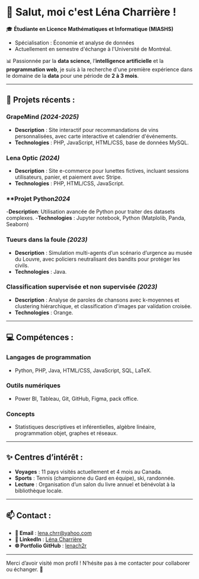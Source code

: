 # 👋 Salut, moi c'est Léna Charrière !

🎓 **Étudiante en Licence Mathématiques et Informatique (MIASHS)**  
   - Spécialisation : Économie et analyse de données  
   - Actuellement en semestre d'échange à l'Université de Montréal.  

📊 Passionnée par la **data science**, l’**intelligence artificielle** et la **programmation web**, je suis à la recherche d'une première expérience dans le domaine de la **data** pour une période de **2 à 3 mois**.

---

## 🌟 Projets récents :

### **GrapeMind** *(2024-2025)*  
- **Description** : Site interactif pour recommandations de vins personnalisées, avec carte interactive et calendrier d'événements.  
- **Technologies** : PHP, JavaScript, HTML/CSS, base de données MySQL.  

### **Lena Optic** *(2024)*  
- **Description** : Site e-commerce pour lunettes fictives, incluant sessions utilisateurs, panier, et paiement avec Stripe.  
- **Technologies** : PHP, HTML/CSS, JavaScript.

### **Projet Python*2024*
-**Description**: Utilisation avancée de Python pour traiter des datasets complexes.
-**Technologies** : Jupyter notebook, Python (Matplolib, Panda, Seaborn)

### **Tueurs dans la foule** *(2023)*  
- **Description** : Simulation multi-agents d’un scénario d’urgence au musée du Louvre, avec policiers neutralisant des bandits pour protéger les civils.  
- **Technologies** : Java.

### **Classification supervisée et non supervisée** *(2023)*  
- **Description** : Analyse de paroles de chansons avec k-moyennes et clustering hiérarchique, et classification d'images par validation croisée.  
- **Technologies** : Orange.

---

## 💻 Compétences :

### **Langages de programmation**  
- Python, PHP, Java, HTML/CSS, JavaScript, SQL, LaTeX.

### **Outils numériques**  
- Power BI, Tableau, Git, GitHub, Figma, pack office.

### **Concepts**  
- Statistiques descriptives et inférentielles, algèbre linéaire, programmation objet, graphes et réseaux.

---

## ✨ Centres d’intérêt :

- **Voyages** : 11 pays visités actuellement et 4 mois au Canada.
- **Sports** : Tennis (championne du Gard en équipe), ski, randonnée.
- **Lecture** : Organisation d’un salon du livre annuel et bénévolat à la bibliothèque locale.

---

## 📫 Contact :

- **📧 Email** : lena.chrr@yahoo.com  
- **🔗 LinkedIn** : [Léna Charrière](https://www.linkedin.com/in/léna-charrière-630066299/)  
- **🌐 Portfolio GitHub** : [lenach2r](https://github.com/lenach2r)

---

Merci d’avoir visité mon profil ! N’hésite pas à me contacter pour collaborer ou échanger. 🚀
